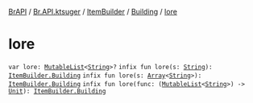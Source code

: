 [BrAPI](../../../index.md) / [Br.API.ktsuger](../../index.md) / [ItemBuilder](../index.md) / [Building](index.md) / [lore](./lore.md)

# lore

`var lore: `[`MutableList`](https://kotlinlang.org/api/latest/jvm/stdlib/kotlin.collections/-mutable-list/index.html)`<`[`String`](https://kotlinlang.org/api/latest/jvm/stdlib/kotlin/-string/index.html)`>?`
`infix fun lore(s: `[`String`](https://kotlinlang.org/api/latest/jvm/stdlib/kotlin/-string/index.html)`): `[`ItemBuilder.Building`](index.md)
`infix fun lore(s: `[`Array`](https://kotlinlang.org/api/latest/jvm/stdlib/kotlin/-array/index.html)`<`[`String`](https://kotlinlang.org/api/latest/jvm/stdlib/kotlin/-string/index.html)`>): `[`ItemBuilder.Building`](index.md)
`infix fun lore(func: (`[`MutableList`](https://kotlinlang.org/api/latest/jvm/stdlib/kotlin.collections/-mutable-list/index.html)`<`[`String`](https://kotlinlang.org/api/latest/jvm/stdlib/kotlin/-string/index.html)`>) -> `[`Unit`](https://kotlinlang.org/api/latest/jvm/stdlib/kotlin/-unit/index.html)`): `[`ItemBuilder.Building`](index.md)